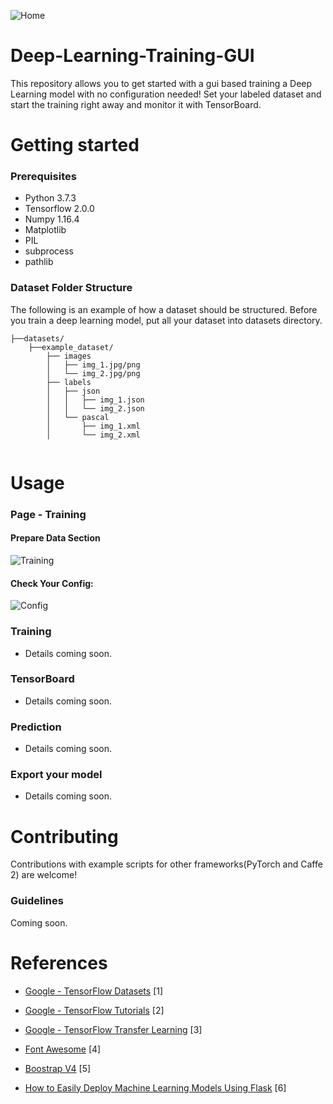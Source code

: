 ![Home](https://github.com/mustafamerttunali/Deep-Learning-Training-GUI/blob/master/doc_images/home.png) 

# Deep-Learning-Training-GUI
This repository allows you to get started with a gui based training a Deep Learning model with no configuration needed! Set your labeled dataset and start the training right away and monitor it with TensorBoard.

# Getting started
### Prerequisites

- Python 3.7.3
- Tensorflow 2.0.0 
- Numpy 1.16.4
- Matplotlib
- PIL
- subprocess
- pathlib



### Dataset Folder Structure
The following is an example of how a dataset should be structured. Before you train a deep learning model, put all your dataset into datasets directory.

```
├──datasets/
    ├──example_dataset/
        ├── images
        │   ├── img_1.jpg/png
        │   └── img_2.jpg/png
        ├── labels
        │   ├── json
        │   │   ├── img_1.json
        │   │   └── img_2.json
        │   └── pascal
        │       ├── img_1.xml
        │       └── img_2.xml
        

```

# Usage

### Page - Training


#### Prepare Data Section
![Training](https://github.com/mustafamerttunali/Deep-Learning-Training-GUI/blob/master/doc_images/training%20-%20set%20your%20model%20(1).png) 

#### Check Your Config:
![Config](https://github.com/mustafamerttunali/Deep-Learning-Training-GUI/blob/master/doc_images/training%20-%20config%20(2).PNG) 

### Training
* Details coming soon.

### TensorBoard
* Details coming soon.

### Prediction
* Details coming soon.

### Export your model
* Details coming soon.

# Contributing
Contributions with example scripts for other frameworks(PyTorch and Caffe 2) are welcome!
### Guidelines
Coming soon.

# References

- [Google - TensorFlow Datasets](https://www.tensorflow.org/datasets/catalog/overview) [1]

- [Google - TensorFlow Tutorials](https://www.tensorflow.org/tutorials) [2]

- [Google - TensorFlow  Transfer Learning](https://www.tensorflow.org/tutorials/images/transfer_learning) [3]

- [Font Awesome](https://fontawesome.com/) [4]

- [Boostrap V4](https://getbootstrap.com/docs/4.4/getting-started/introduction/) [5]

- [How to Easily Deploy Machine Learning Models Using Flask](https://towardsdatascience.com/how-to-easily-deploy-machine-learning-models-using-flask-b95af8fe34d4) [6]


